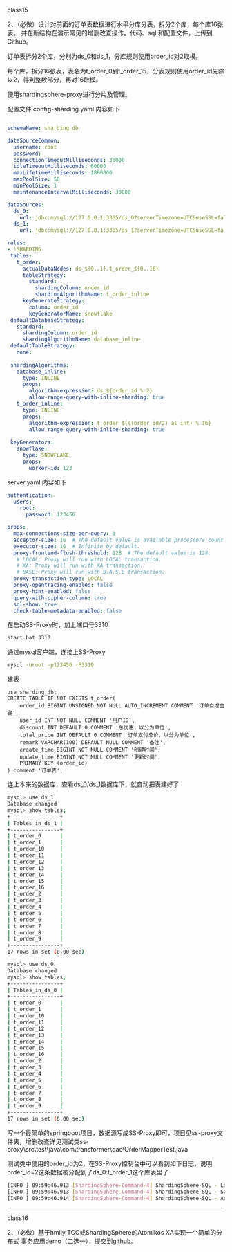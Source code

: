 class15

2、（必做）设计对前面的订单表数据进行水平分库分表，拆分2个库，每个库16张表。
并在新结构在演示常见的增删改查操作。代码、sql 和配置文件，上传到 Github。

订单表拆分2个库，分别为ds_0和ds_1，分库规则使用order_id对2取模。

每个库，拆分16张表，表名为t_order_0到t_order_15，分表规则使用order_id先除以2，得到整数部分，再对16取模。

使用shardingsphere-proxy进行分片及管理。

配置文件 config-sharding.yaml 内容如下

```yaml

schemaName: sharding_db

dataSourceCommon:
  username: root
  password:
  connectionTimeoutMilliseconds: 30000
  idleTimeoutMilliseconds: 60000
  maxLifetimeMilliseconds: 1800000
  maxPoolSize: 50
  minPoolSize: 1
  maintenanceIntervalMilliseconds: 30000

dataSources:
  ds_0:
    url: jdbc:mysql://127.0.0.1:3305/ds_0?serverTimezone=UTC&useSSL=false
  ds_1:
    url: jdbc:mysql://127.0.0.1:3305/ds_1?serverTimezone=UTC&useSSL=false

rules:
- !SHARDING
 tables:
   t_order:
     actualDataNodes: ds_${0..1}.t_order_${0..16}
     tableStrategy:
       standard:
         shardingColumn: order_id
         shardingAlgorithmName: t_order_inline
     keyGenerateStrategy:
       column: order_id
       keyGeneratorName: snowflake
 defaultDatabaseStrategy:
   standard:
     shardingColumn: order_id
     shardingAlgorithmName: database_inline
 defaultTableStrategy:
   none:
 
 shardingAlgorithms:
   database_inline:
     type: INLINE
     props:
       algorithm-expression: ds_${order_id % 2}
       allow-range-query-with-inline-sharding: true
   t_order_inline:
     type: INLINE
     props:
       algorithm-expression: t_order_${((order_id/2) as int) % 16}
       allow-range-query-with-inline-sharding: true
 
 keyGenerators:
   snowflake:
     type: SNOWFLAKE
     props:
       worker-id: 123
```

server.yaml 内容如下

```yaml
authentication:
  users:
    root:
      password: 123456

props:
  max-connections-size-per-query: 1
  acceptor-size: 16  # The default value is available processors count * 2.
  executor-size: 16  # Infinite by default.
  proxy-frontend-flush-threshold: 128  # The default value is 128.
   # LOCAL: Proxy will run with LOCAL transaction.
   # XA: Proxy will run with XA transaction.
   # BASE: Proxy will run with B.A.S.E transaction.
  proxy-transaction-type: LOCAL
  proxy-opentracing-enabled: false
  proxy-hint-enabled: false
  query-with-cipher-column: true
  sql-show: true
  check-table-metadata-enabled: false
```

在启动SS-Proxy时，加上端口号3310

```bash
start.bat 3310
```

通过mysql客户端，连接上SS-Proxy

```bash
mysql -uroot -p123456 -P3310
```

建表

```mysql
use sharding_db;
CREATE TABLE IF NOT EXISTS t_order(
	order_id BIGINT UNSIGNED NOT NULL AUTO_INCREMENT COMMENT '订单自增主键',
    user_id INT NOT NULL COMMENT '用户ID',
    discount INT DEFAULT 0 COMMENT '总优惠，以分为单位',
    total_price INT DEFAULT 0 COMMENT '订单支付总价，以分为单位',
    remark VARCHAR(100) DEFAULT NULL COMMENT '备注',
    create_time BIGINT NOT NULL COMMENT '创建时间', 
    update_time BIGINT NOT NULL COMMENT '更新时间', 
    PRIMARY KEY (order_id)
) comment '订单表';
```

连上本来的数据库，查看ds_0/ds_1数据库下，就自动把表建好了

```bash
mysql> use ds_1
Database changed
mysql> show tables;
+----------------+
| Tables_in_ds_1 |
+----------------+
| t_order_0      |
| t_order_1      |
| t_order_10     |
| t_order_11     |
| t_order_12     |
| t_order_13     |
| t_order_14     |
| t_order_15     |
| t_order_16     |
| t_order_2      |
| t_order_3      |
| t_order_4      |
| t_order_5      |
| t_order_6      |
| t_order_7      |
| t_order_8      |
| t_order_9      |
+----------------+
17 rows in set (0.00 sec)

mysql> use ds_0
Database changed
mysql> show tables;
+----------------+
| Tables_in_ds_0 |
+----------------+
| t_order_0      |
| t_order_1      |
| t_order_10     |
| t_order_11     |
| t_order_12     |
| t_order_13     |
| t_order_14     |
| t_order_15     |
| t_order_16     |
| t_order_2      |
| t_order_3      |
| t_order_4      |
| t_order_5      |
| t_order_6      |
| t_order_7      |
| t_order_8      |
| t_order_9      |
+----------------+
17 rows in set (0.00 sec)
```

写一个最简单的springboot项目，数据源写成SS-Proxy即可，项目见ss-proxy文件夹，增删改查详见测试类ss-proxy\src\test\java\com\transformer\dao\OrderMapperTest.java

测试类中使用的order_id为2，在SS-Proxy控制台中可以看到如下日志，说明order_id=2这条数据被分配到了ds_0:t_order_1这个库表里了

```bash
[INFO ] 09:59:46.913 [ShardingSphere-Command-4] ShardingSphere-SQL - Logic SQL: delete from t_order where order_id = 2
[INFO ] 09:59:46.913 [ShardingSphere-Command-4] ShardingSphere-SQL - SQLStatement: MySQLDeleteStatement(orderBy=Optional.empty, limit=Optional.empty)
[INFO ] 09:59:46.914 [ShardingSphere-Command-4] ShardingSphere-SQL - Actual SQL: ds_0 ::: delete from t_order_1 where order_id = 2
```



***



class16

2、（必做）基于hmily TCC或ShardingSphere的Atomikos XA实现一个简单的分布式
事务应用demo（二选一），提交到github。

